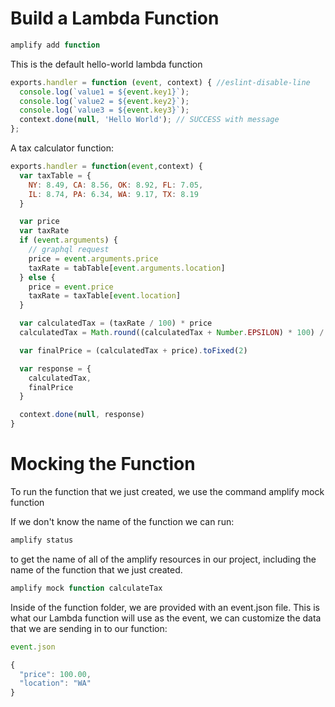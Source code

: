# Build a Lambda Function

```javascript
amplify add function
```

This is the default hello-world lambda function

```javascript
exports.handler = function (event, context) { //eslint-disable-line
  console.log(`value1 = ${event.key1}`);
  console.log(`value2 = ${event.key2}`);
  console.log(`value3 = ${event.key3}`);
  context.done(null, 'Hello World'); // SUCCESS with message
};
```

A tax calculator function:

```javascript
exports.handler = function(event,context) {
  var taxTable = {
    NY: 8.49, CA: 8.56, OK: 8.92, FL: 7.05,
    IL: 8.74, PA: 6.34, WA: 9.17, TX: 8.19
  }

  var price
  var taxRate
  if (event.arguments) {
    // graphql request
    price = event.arguments.price
    taxRate = tabTable[event.arguments.location]
  } else {
    price = event.price
    taxRate = taxTable[event.location]
  }

  var calculatedTax = (taxRate / 100) * price
  calculatedTax = Math.round((calculatedTax + Number.EPSILON) * 100) / 100

  var finalPrice = (calculatedTax + price).toFixed(2)

  var response = {
    calculatedTax,
    finalPrice
  }

  context.done(null, response)
}
```

# Mocking the Function

To run the function that we just created, we use the command amplify mock function <function name>

If we don't know the name of the function we can run:

```javascript
amplify status
```

to get the name of all of the amplify resources in our project, including the name of the function that we just created.

```javascript
amplify mock function calculateTax
```

Inside of the function folder, we are provided with an event.json file. This is what our Lambda function will use as the event, we can customize the data that we are sending in to our function:

```javascript
event.json

{
  "price": 100.00,
  "location": "WA"
}
```

